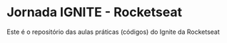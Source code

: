 # Jornada IGNITE - Rocketseat

Este é o repositório das aulas práticas (códigos) do Ignite da Rocketseat
